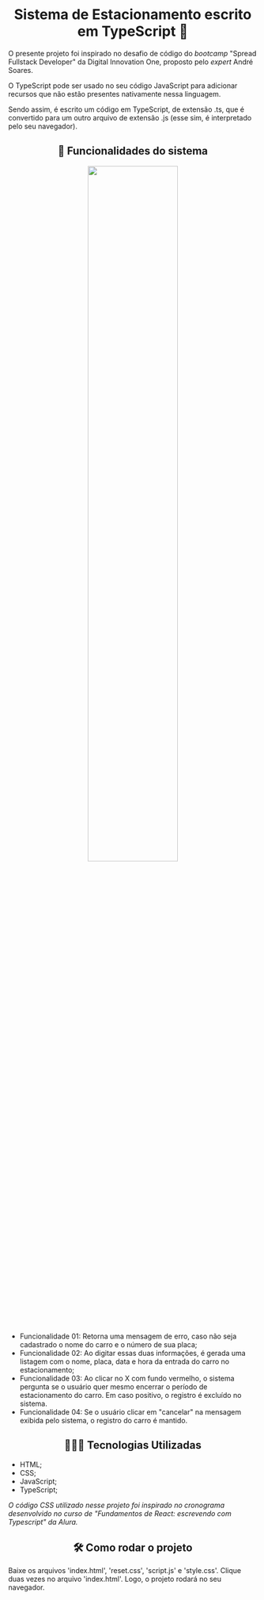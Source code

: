 <h1 align="center"> Sistema de Estacionamento escrito em TypeScript 🚗 </h1>



O presente projeto foi inspirado no desafio de código do *bootcamp* "Spread Fullstack Developer" da Digital Innovation One, proposto pelo *expert* André Soares. 

O TypeScript pode ser usado no seu código JavaScript para adicionar recursos que não estão presentes nativamente nessa linguagem. 

Sendo assim, é escrito um código em TypeScript, de extensão .ts, que é convertido para um outro arquivo de extensão .js (esse sim, é interpretado pelo seu navegador). 



<h2 align="center">🔨 Funcionalidades do sistema</h2>   

<p align="center">
 <img width="60%" src="sistema-estacionamento.gif">
</p>

* Funcionalidade 01: Retorna uma mensagem de erro, caso não seja cadastrado o nome do carro e o número de sua placa;
* Funcionalidade 02: Ao digitar essas duas informações, é gerada uma listagem com o nome, placa, data e hora da entrada do carro no estacionamento;
* Funcionalidade 03: Ao clicar no X com fundo vermelho, o sistema pergunta se o usuário quer mesmo encerrar o período de estacionamento do carro. Em caso positivo, o registro é excluído no sistema.
* Funcionalidade 04: Se o usuário clicar em "cancelar" na mensagem exibida pelo sistema, o registro do carro é mantido.



<h2 align="center">👩🏽‍💻 Tecnologias Utilizadas</h2>   

* HTML;
* CSS;
* JavaScript;
* TypeScript;

*O código CSS utilizado nesse projeto foi inspirado no cronograma desenvolvido no curso de "Fundamentos de React: escrevendo com Typescript" da Alura.*



<h2 align="center">🛠️ Como rodar o projeto</h2> 

Baixe os arquivos 'index.html', 'reset.css', 'script.js' e 'style.css'. Clique duas vezes no arquivo 'index.html'. Logo, o projeto rodará no seu navegador.



 
